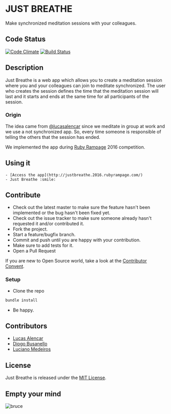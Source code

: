 # JUST BREATHE

Make synchronized meditation sessions with your colleagues.

## Code Status

[![Code Climate](https://codeclimate.com/github/rumblex/rubyrampage2016-justbreathe/badges/gpa.svg)](https://codeclimate.com/github/rumblex/rubyrampage2016-justbreathe) [![Build Status](https://travis-ci.org/rumblex/rubyrampage2016-justbreathe.svg?branch=master)](https://travis-ci.org/rumblex/rubyrampage2016-justbreathe)

## Description

Just Breathe is a web app which allows you to create a meditation session where you and your colleagues can join to meditate synchronized. The user who creates the session defines the time that the meditation session will last and it starts and ends at the same time for all participants of the session.

### Origin

The idea came from [@lucasalencar](https://github.com/lucasalencar) since we meditate in group at work and we use a not synchronized app. So, every time someone is responsible of telling the others that the session has ended.

We implemented the app during [Ruby Rampage](https://www.rubyrampage.com/) 2016 competition.

## Using it

    - [Access the app](http://justbreathe.2016.rubyrampage.com/)
    - Just Breathe :smile:

## Contribute

- Check out the latest master to make sure the feature hasn't been implemented or the bug hasn't been fixed yet.
- Check out the issue tracker to make sure someone already hasn't requested it and/or contributed it.
- Fork the project.
- Start a feature/bugfix branch.
- Commit and push until you are happy with your contribution.
- Make sure to add tests for it.
- Open a Pull Request

If you are new to Open Source world, take a look at the [Contributor Convent](http://contributor-covenant.org/).

### Setup

- Clone the repo

```bash
bundle install
```

- Be happy.

## Contributors
- [Lucas Alencar](https://github.com/lucasalencar)
- [Diogo Busanello](https://github.com/dbusanello)
- [Luciano Medeiros](https://github.com/marcelinol)

## License

Just Breathe is released under the [MIT License](https://opensource.org/licenses/MIT).

## Empty your mind

![bruce](https://media.giphy.com/media/9WHE2bo5Na9Gg/giphy.gif)
